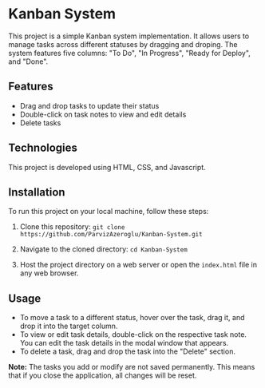 # Kanban System

This project is a simple Kanban system implementation. It allows users to manage tasks across different statuses by dragging and droping. The system features five columns: "To Do", "In Progress", "Ready for Deploy", and "Done".


## Features

- Drag and drop tasks to update their status
- Double-click on task notes to view and edit details
- Delete tasks

## Technologies

This project is developed using HTML, CSS, and Javascript.

## Installation

To run this project on your local machine, follow these steps:

1. Clone this repository: 
`git clone https://github.com/ParvizAzeroglu/Kanban-System.git`

2. Navigate to the cloned directory:
`cd Kanban-System`

3. Host the project directory on a web server or open the `index.html` file in any web browser.

## Usage 

- To move a task to a different status, hover over the task, drag it, and drop it into the target column.
- To view or edit task details, double-click on the respective task note. You can edit the task details in the modal window that appears.
- To delete a task, drag and drop the task into the "Delete" section.
  
**Note:** The tasks you add or modify are not saved permanently. This means that if you close the application, all changes will be reset.



